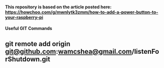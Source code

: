 #### This repository is based on the article posted here: https://howchoo.com/g/mwnlytk3zmm/how-to-add-a-power-button-to-your-raspberry-pi 

#### Useful GIT Commands

## git remote add origin git@github.com:wamcshea@gmail.com/listenForShutdown.git
